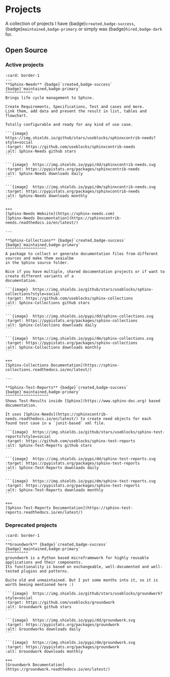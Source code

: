 # Projects

A collection of projects I have 
{badge}`created,badge-success`, 
{badge}`maintained,badge-primary` 
or simply was {badge}`hired,badge-dark` for.


## Open Source

### Active projects

````{panels}
:card: border-1
---
**Sphinx-Needs** {badge}`created,badge-success` {badge}`maintained,badge-primary` 
^^^^^^^^^^^^
Brings life cycle management to Sphinx.

Create Requirements, Specifications, Test and cases and more.
Link them, add data and present the result in list, tables and flowchart.

Totally configurable and ready for any kind of use case.  

```{image}  https://img.shields.io/github/stars/useblocks/sphinxcontrib-needs?style=social
:target: https://github.com/useblocks/sphinxcontrib-needs
:alt: Sphinx-Needs github stars
```  

```{image}  https://img.shields.io/pypi/dd/sphinxcontrib-needs.svg
:target: https://pypistats.org/packages/sphinxcontrib-needs
:alt: Sphinx-Needs downloads daily
```

```{image}  https://img.shields.io/pypi/dm/sphinxcontrib-needs.svg
:target: https://pypistats.org/packages/sphinxcontrib-needs
:alt: Sphinx-Needs downloads monthly
```

+++
[Sphinx-Needs Website](https://sphinx-needs.com)  
[Sphinx-Needs Documentation](https://sphinxcontrib-needs.readthedocs.io/en/latest/)

---

**Sphinx-Collections** {badge}`created,badge-success` {badge}`maintained,badge-primary`
^^^^^^^^^^^^^^^^^^
A package to collect or generate documentation files from different sources and make them avaialbe 
in the Sphinx source folder.

Nice if you have multiple, shared documentation projects or if want to create different variants of a 
documentation.  

```{image}  https://img.shields.io/github/stars/useblocks/sphinx-collections?style=social
:target: https://github.com/useblocks/sphinx-collections
:alt: Sphinx-Collections github stars
```

```{image}  https://img.shields.io/pypi/dd/sphinx-collections.svg
:target: https://pypistats.org/packages/sphinx-collections
:alt: Sphinx-Collections downloads daily
```

```{image}  https://img.shields.io/pypi/dm/sphinx-collections.svg
:target: https://pypistats.org/packages/sphinx-collections
:alt: Sphinx-Collections downloads monthly
```

+++
[Sphinx-Collections Documentation](https://sphinx-collections.readthedocs.io/en/latest/)

---

**Sphinx-Test-Reports** {badge}`created,badge-success` {badge}`maintained,badge-primary`
^^^^^^^^^^^^^^^^^^^
Shows Test-Results inside [Sphinx](https://www.sphinx-doc.org) based documentation.

It uses [Sphinx-Needs](https://sphinxcontrib-needs.readthedocs.io/en/latest/) to create need objects for each
found test case in a `junit-based` xml file.  

```{image}  https://img.shields.io/github/stars/useblocks/sphinx-test-reports?style=social
:target: https://github.com/useblocks/sphinx-test-reports
:alt: Sphinx-Test-Reports github stars
```

```{image}  https://img.shields.io/pypi/dd/sphinx-test-reports.svg
:target: https://pypistats.org/packages/sphinx-test-reports
:alt: Sphinx-Test-Reports downloads daily
```

```{image}  https://img.shields.io/pypi/dm/sphinx-test-reports.svg
:target: https://pypistats.org/packages/sphinx-test-reports
:alt: Sphinx-Test-Reports downloads monthly
```

+++
[Sphinx-Test-Reports Documentation](https://sphinx-test-reports.readthedocs.io/en/latest/)

````

### Deprecated projects

````{panels}
:card: border-1
---
**Groundwork** {badge}`created,badge-success` {badge}`maintained,badge-primary`
^^^^^^^^^^
groundwork is a Python based microframework for highly reusable applications and their components.
Its functionality is based on exchangeable, well-documented and well-tested plugins and patterns.

Quite old and unmaintained. But I put some months into it, so it is worth beeing mentioned here :) 

```{image}  https://img.shields.io/github/stars/useblocks/groundwork?style=social
:target: https://github.com/useblocks/groundwork
:alt: Groundwork github stars
```

```{image}  https://img.shields.io/pypi/dd/groundwork.svg
:target: https://pypistats.org/packages/groundwork
:alt: Groundworks downloads daily
```

```{image}  https://img.shields.io/pypi/dm/groundwork.svg
:target: https://pypistats.org/packages/groundwork
:alt: Groundwork downloads monthly

+++
[Groundwork Documentation](https://groundwork.readthedocs.io/en/latest/)
````

